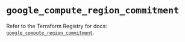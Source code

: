 # `google_compute_region_commitment`

Refer to the Terraform Registry for docs: [`google_compute_region_commitment`](https://registry.terraform.io/providers/hashicorp/google/6.9.0/docs/resources/compute_region_commitment).
